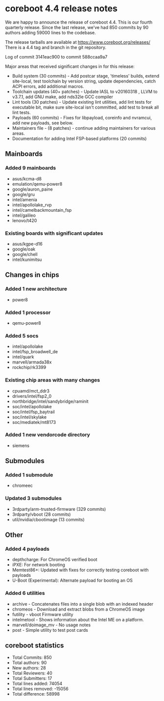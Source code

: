 coreboot 4.4 release notes
==========================

We are happy to announce the release of coreboot 4.4.  This is our
fourth quarterly release.  Since the last release, we've had 850 commits
by 90 authors adding 59000 lines to the codebase.

The release tarballs are available at https://www.coreboot.org/releases/
There is a 4.4 tag and branch in the git repository.

Log of commit 3141eac900 to commit 588ccaa9a7

Major areas that received significant changes in for this release:
* Build system (30 commits) - Add postcar stage, 'timeless' builds,
  extend site-local, test toolchain by version string, update
  dependencies, catch ACPI errors, add additional macros.
* Toolchain updates (40+ patches) - Update IASL to v20160318 , LLVM to
  v3.7.1, add GNU make, add nds32le GCC compiler
* Lint tools (30 patches) - Update existing lint utilities, add lint
  tests for executable bit, make sure site-local isn't committed, add
  test to break all lint tests.
* Payloads (60 commits) - Fixes for libpayload, coreinfo and nvramcui,
  add new payloads, see below.
* Maintainers file - (8 patches) - continue adding maintainers for
  various areas.
* Documentation for adding Intel FSP-based platforms (20 commits)

Mainboards
----------
### Added 9 mainboards
* asus/kcma-d8
* emulation/qemu-power8
* google/auron_paine
* google/gru
* intel/amenia
* intel/apollolake_rvp
* intel/camelbackmountain_fsp
* intel/galileo
* lenovo/t420

### Existing boards with significant updates
* asus/kgpe-d16
* google/oak
* google/chell
* intel/kunimitsu

Changes in chips
----------------
### Added 1 new architecture
* power8

### Added 1 processor
* qemu-power8

### Added 5 socs
* intel/apollolake
* intel/fsp_broadwell_de
* intel/quark
* marvell/armada38x
* rockchip/rk3399

### Existing chip areas with many changes
* cpuamd/mct_ddr3
* drivers/intel/fsp2_0
* northbridge/intel/sandybridge/raminit
* soc/intel/apollolake
* soc/intel/fsp_baytrail
* soc/intel/skylake
* soc/mediatek/mt8173

### Added 1 new vendorcode directory
* siemens

Submodules
----------
### Added 1 submodule
* chromeec

### Updated 3 submodules
* 3rdparty/arm-trusted-firmware (329 commits)
* 3rdparty/vboot (28 commits)
* util/nvidia/cbootimage (13 commits)

Other
-----
### Added 4 payloads
* depthcharge: For ChromeOS verified boot
* iPXE: For network booting
* Memtest86+: Updated with fixes for correctly testing coreboot with
  payloads
* U-Boot (Experimental): Alternate payload for booting an OS

### Added 6 utilities
* archive - Concatenates files into a single blob with an indexed header
* chromeos - Download and extract blobs from a ChromeOS image
* futility - vboot Firmware utility
* intelmetool - Shows information about the Intel ME on a platform.
* marvell/doimage_mv - No usage notes
* post - Simple utility to test post cards

coreboot statistics
-------------------
* Total Commits:          850
* Total authors:           90
* New authors:             28
* Total Reviewers:         40
* Total Submitters:        17
* Total lines added:    74054
* Total lines removed: -15056
* Total difference:     58998
